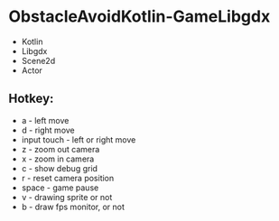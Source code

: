 # ObstacleAvoidKotlin-GameLibgdx

- Kotlin
- Libgdx
- Scene2d
- Actor

## Hotkey:
- a - left move
-  d - right move
- input touch - left or right move
- z - zoom out camera
- x - zoom in camera
- c - show debug grid
- r - reset camera position
- space - game pause
- v - drawing sprite or not
- b - draw fps monitor, or not
